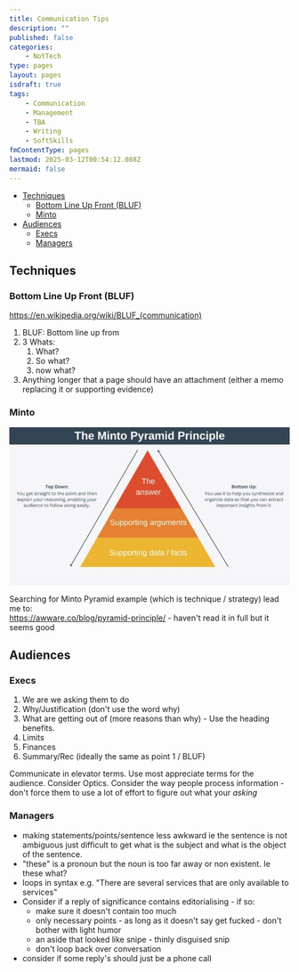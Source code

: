 ```yaml
---
title: Communication Tips
description: ""
published: false
categories:
    - NotTech
type: pages
layout: pages
isdraft: true
tags:
    - Communication
    - Management
    - TBA
    - Writing
    - SoftSkills
fmContentType: pages
lastmod: 2025-03-12T00:54:12.088Z
mermaid: false
---
```


<!--- cSpell:disable --->
* [Techniques](#techniques)
  * [Bottom Line Up Front (BLUF)](#bottom-line-up-front-bluf)
  * [Minto](#minto)
* [Audiences](#audiences)
  * [Execs](#execs)
  * [Managers](#managers)
<!--- cSpell:enable --->

## Techniques

### Bottom Line Up Front (BLUF)

<https://en.wikipedia.org/wiki/BLUF_(communication)>

1. BLUF: Bottom line up from
2. 3 Whats:
   1. What?
   2. So what?
   3. now what?
3. Anything longer that a page should have an attachment (either a memo replacing it or supporting evidence)

### Minto

![Minto Pyramid](/assets/images/minto-pyramid.jpg)

Searching for Minto Pyramid example (which is technique / strategy) lead me to:\
<https://awware.co/blog/pyramid-principle/> - haven't read it in full but it seems good

## Audiences

### Execs

1. We are we asking them to do
2. Why/Justification (don't use the word why)
3. What are getting out of (more reasons than why) - Use the heading benefits.
4. Limits
5. Finances
6. Summary/Rec (ideally the same as point 1 / BLUF)

Communicate in elevator terms.
Use most appreciate terms for the audience.
Consider Optics.
Consider the way people process information - don't force them to use a lot of effort to figure out what your *asking*

### Managers

* making statements/points/sentence less awkward ie the sentence is not ambiguous just difficult to get what is the subject and what is the object of the sentence.
* "these" is a pronoun but the noun is too far away or non existent.  Ie these what?
* loops in syntax e.g. "There are several services that are only available to services"
* Consider if a reply of significance contains editorialising - if so:
  * make sure it doesn't contain too much
  * only necessary points - as long as it doesn't say get fucked - don't bother with light humor
  * an aside that looked like snipe - thinly disguised snip
  * don't loop back over conversation
* consider if some reply's should just be a phone call
